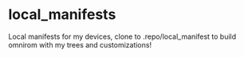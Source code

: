 # local_manifests
Local manifests for my devices, clone to .repo/local_manifest to build omnirom with my trees and customizations!
